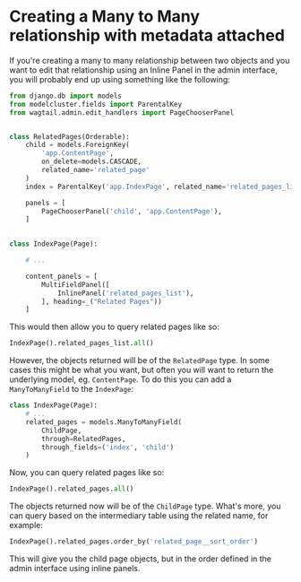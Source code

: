 # Creating a Many to Many relationship with metadata attached

If you're creating a many to many relationship between two objects and you want to edit that relationship using an 
Inline Panel in the admin interface, you will probably end up using something like the following:

```python
from django.db import models
from modelcluster.fields import ParentalKey
from wagtail.admin.edit_handlers import PageChooserPanel


class RelatedPages(Orderable):
    child = models.ForeignKey(
        'app.ContentPage',
        on_delete=models.CASCADE,
        related_name='related_page'
    )
    index = ParentalKey('app.IndexPage', related_name='related_pages_list')

    panels = [
        PageChooserPanel('child', 'app.ContentPage'),
    ]
    

class IndexPage(Page):

    # ...

    content_panels = [
        MultiFieldPanel([
            InlinePanel('related_pages_list'),
        ], heading=_("Related Pages"))
    ]
```

This would then allow you to query related pages like so:

```python
IndexPage().related_pages_list.all()
```

However, the objects returned will be of the `RelatedPage` type. In some cases this might be what you want, but often you
will want to return the underlying model, eg. `ContentPage`. To do this you can add a `ManyToManyField` to the `IndexPage`:

```python
class IndexPage(Page):
    # ...
    related_pages = models.ManyToManyField(
        ChildPage,
        through=RelatedPages,
        through_fields=('index', 'child')
    )
```

Now, you can query related pages like so:

```python
IndexPage().related_pages.all()
```

The objects returned now will be of the `ChildPage` type. What's more, you can query based on the intermediary table using
the related name, for example:

```python
IndexPage().related_pages.order_by('related_page__sort_order')
```

This will give you the child page objects, but in the order defined in the admin interface using inline panels.
